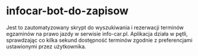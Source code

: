 # infocar-bot-do-zapisow
Jest to zautomatyzowany skrypt do wyszukiwania i rezerwacji terminów egzaminów na prawo jazdy w serwisie info-car.pl. Aplikacja działa w pętli, sprawdzając co kilka sekund dostępność terminów zgodnie z preferencjami ustawionymi przez użytkownika.
